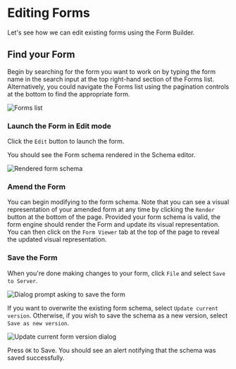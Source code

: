 # Editing Forms

Let's see how we can edit existing forms using the Form Builder.

## Find your Form

Begin by searching for the form you want to work on by typing the form name in the search input at the top right-hand section of the Forms list. Alternatively, you could navigate the Forms list using the pagination controls at the bottom to find the appropriate form.

![Forms list](/screens/form-list-edit.png)

### Launch the Form in Edit mode

Click the `Edit` button to launch the form.

You should see the Form schema rendered in the Schema editor.

![Rendered form schema](/screens/rendered-schema.png)

### Amend the Form

You can begin modifying to the form schema. Note that you can see a visual representation of your amended form at any time by clicking the `Render` button at the bottom of the page. Provided your form schema is valid, the form engine should render the Form and update its visual representation. You can then click on the `Form Viewer` tab at the top of the page to reveal the updated visual representation.

### Save the Form

When you're done making changes to your form, click `File` and select `Save to Server`.

![Dialog prompt asking to save the form](/screens/save-form-dialog.png)

If you want to overwrite the existing form schema, select `Update current version`. Otherwise, if you wish to save the schema as a new version, select `Save as new version`.

![Update current form version dialog](/screens/update-form-dialog.png)

Press `OK` to Save. You should see an alert notifying that the schema was saved successfully.
